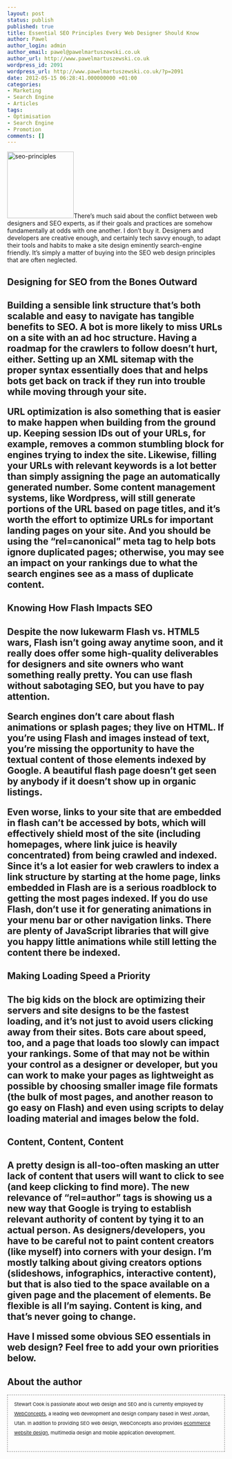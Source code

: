 ```yaml
---
layout: post
status: publish
published: true
title: Essential SEO Principles Every Web Designer Should Know
author: Pawel
author_login: admin
author_email: pawel@pawelmartuszewski.co.uk
author_url: http://www.pawelmartuszewski.co.uk
wordpress_id: 2091
wordpress_url: http://www.pawelmartuszewski.co.uk/?p=2091
date: 2012-05-15 06:28:41.000000000 +01:00
categories:
- Marketing
- Search Engine
- Articles
tags:
- Optimisation
- Search Engine
- Promotion
comments: []
---
```

<img src="http://www.pawelmartuszewski.co.uk/wp-content/uploads/seo-principles.jpg" alt="seo-principles" title="seo-principles" width="154" height="154" style="border:none !important;" class="fl_lft thumb m_b_20">There’s much said about the conflict between web designers and SEO experts, as if their goals and practices are somehow fundamentally at odds with one another. I don’t buy it. Designers and developers are creative enough, and certainly tech savvy enough, to adapt their tools and habits to make a site design eminently search-engine friendly. It’s simply a matter of buying into the SEO web design principles that are often neglected.

<h2>Designing for SEO from the Bones Outward<h2>
<div class="dev"><div class="dev_in"></div></div>
Building a sensible link structure that’s both scalable and easy to navigate has tangible benefits to SEO. A bot is more likely to miss URLs on a site with an ad hoc structure. Having a roadmap for the crawlers to follow doesn’t hurt, either. Setting up an XML sitemap with the proper syntax essentially does that and helps bots get back on track if they run into trouble while moving through your site.

URL optimization is also something that is easier to make happen when building from the ground up. Keeping session IDs out of your URLs, for example, removes a common stumbling block for engines trying to index the site. Likewise, filling your URLs with relevant keywords is a lot better than simply assigning the page an automatically generated number. Some content management systems, like Wordpress, will still generate portions of the URL based on page titles, and it’s worth the effort to optimize URLs for important landing pages on your site. And you should be using the “rel=canonical” meta tag to help bots ignore duplicated pages; otherwise, you may see an impact on your rankings due to what the search engines see as a mass of duplicate content.

<h2>Knowing How Flash Impacts SEO<h2>
<div class="dev"><div class="dev_in"></div></div>
Despite the now lukewarm Flash vs. HTML5 wars, Flash isn’t going away anytime soon, and it really does offer some high-quality deliverables for designers and site owners who want something really pretty. You can use flash without sabotaging SEO, but you have to pay attention.

Search engines don’t care about flash animations or splash pages; they live on HTML. If you’re using Flash and images instead of text, you’re missing the opportunity to have the textual content of those elements indexed by Google. A beautiful flash page doesn’t get seen by anybody if it doesn’t show up in organic listings.

Even worse, links to your site that are embedded in flash can’t be accessed by bots, which will effectively shield most of the site (including homepages, where link juice is heavily concentrated) from being crawled and indexed. Since it’s a lot easier for web crawlers to index a link structure by starting at the home page, links embedded in Flash are is a serious roadblock to getting the most pages indexed. If you do use Flash, don’t use it for generating animations in your menu bar or other navigation links. There are plenty of JavaScript libraries that will give you happy little animations while still letting the content there be indexed.

<h2>Making Loading Speed a Priority<h2>
<div class="dev"><div class="dev_in"></div></div>
The big kids on the block are optimizing their servers and site designs to be the fastest loading, and it’s not just to avoid users clicking away from their sites. Bots care about speed, too, and a page that loads too slowly can impact your rankings. Some of that may not be within your control as a designer or developer, but you can work to make your pages as lightweight as possible by choosing smaller image file formats (the bulk of most pages, and another reason to go easy on Flash) and even using scripts to delay loading material and images below the fold.

<h2>Content, Content, Content<h2>
<div class="dev"><div class="dev_in"></div></div>
A pretty design is all-too-often masking an utter lack of content that users will want to click to see (and keep clicking to find more). The new relevance of “rel=author” tags is showing us a new way that Google is trying to establish relevant authority of content by tying it to an actual person. As designers/developers, you have to be careful not to paint content creators (like myself) into corners with your design. I’m mostly talking about giving creators options (slideshows, infographics, interactive content), but that is also tied to the space available on a given page and the placement of elements. Be flexible is all I’m saying. Content is king, and that’s never going to change.

<div class="dev"><div class="dev_in"></div></div>

Have I missed some obvious SEO essentials in web design? Feel free to add your own priorities below.

<h2>About the author</h2>
<div class="dev"><div class="dev_in"></div></div>
<div class="published" style="font-size:11px;border: 1px dashed rgb(133, 133, 133); padding: 10px 15px; line-height: 22px;">
	Stewart Cook is passionate about web design and SEO and is currently employed by <a href="http://www.webconcepts.com">WebConcepts</a>, a leading web development and design company based in West Jordan, Utah. In addition to providing SEO web design, WebConcepts also provides <a href=" http://www.webconcepts.com/services/ecommerce-development/">ecommerce website design</a>, multimedia design and mobile application development.
	<div class="cl">&nbsp;</div>
</div>
